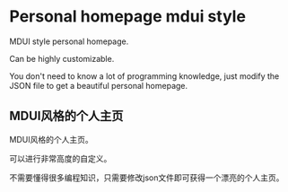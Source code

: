 # Personal homepage mdui style

MDUI style personal homepage.

Can be highly customizable.

You don't need to know a lot of programming knowledge, just modify the JSON file to get a beautiful personal homepage.

## MDUI风格的个人主页
MDUI风格的个人主页。

可以进行非常高度的自定义。

不需要懂得很多编程知识，只需要修改json文件即可获得一个漂亮的个人主页。